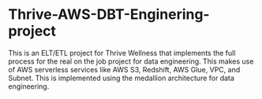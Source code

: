 # Thrive-AWS-DBT-Enginering-project
This is an ELT/ETL project for Thrive Wellness that implements the full process for the real on the job project for data engineering. This makes use of AWS serverless services like AWS S3, Redshift, AWS Glue, VPC, and Subnet. This is implemented using the medallion architecture for data engineering.
